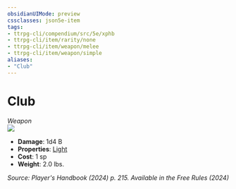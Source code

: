 ```yaml
---
obsidianUIMode: preview
cssclasses: json5e-item
tags:
- ttrpg-cli/compendium/src/5e/xphb
- ttrpg-cli/item/rarity/none
- ttrpg-cli/item/weapon/melee
- ttrpg-cli/item/weapon/simple
aliases: 
- "Club"
---
```

# Club
*Weapon*  
![](items/XPHB/Club.webp#right)  

- **Damage**: 1d4 B
- **Properties**: [Light](item-properties.md#Light)
- **Cost**: 1 sp
- **Weight**: 2.0 lbs.

*Source: Player's Handbook (2024) p. 215. Available in the Free Rules (2024)*